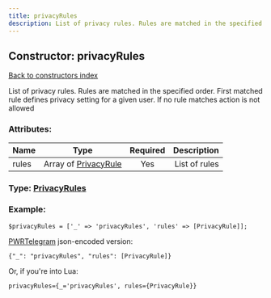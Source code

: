 ```yaml
---
title: privacyRules
description: List of privacy rules. Rules are matched in the specified order. First matched rule defines privacy setting for a given user. If no rule matches action is not allowed
---
```

## Constructor: privacyRules  
[Back to constructors index](index.md)



List of privacy rules. Rules are matched in the specified order. First matched rule defines privacy setting for a given user. If no rule matches action is not allowed

### Attributes:

| Name     |    Type       | Required | Description |
|----------|:-------------:|:--------:|------------:|
|rules|Array of [PrivacyRule](../constructors/PrivacyRule.md) | Yes|List of rules|



### Type: [PrivacyRules](../types/PrivacyRules.md)


### Example:

```
$privacyRules = ['_' => 'privacyRules', 'rules' => [PrivacyRule]];
```  

[PWRTelegram](https://pwrtelegram.xyz) json-encoded version:

```
{"_": "privacyRules", "rules": [PrivacyRule]}
```


Or, if you're into Lua:  


```
privacyRules={_='privacyRules', rules={PrivacyRule}}

```


